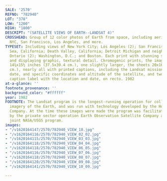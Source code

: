 ```yaml
---
SALE: '2570'
REFNO: "782940"
LOT: "378"
LOW: "1200"
HIGH: "1800"
DESCRIPT: "(SATELLITE VIEWS OF EARTH--LANDSAT 4)"
CROSSHEAD: Group of 12 color photos of Earth from space, including aerial views of
  NYC, San Francisco, Los Angeles, and more.
TYPESET: Including views of New York City; Los Angeles (2); San Francisco (3); Salton
  Sea, California; Death Valley, California; Detroit Michigan and neighbor Windor,
  Ontario (2); Washington, D.C.; and Boston. Each print with stunning simulated color,
  and displaying graphic, textural detail. Chromogenic prints, the images measuring
  14¾x15½ inches (37.5x39.4 cm.), one slightly larger, the sheets 20x16 inches (50.8x40.6
  cm.), nearly all with printed captions, including the Landsat mission number, location,
  date, and specific coordinates and altitude of the satellite, and two with a printed
  caption label with the location and date, on recto. 1982
at-a-glance: ''
footnote_provenance: ''
background_color: "#ffffff"
year: 1982
FOOTNOTE: The Landsat program is the longest-running operation for collecting satellite
  imagery of the Earth, and was run with technology developed by the Hughes Aircraft
  Company. At the time these images were made the program was facilitated in part
  by the private sector operation Earth Observation Satellite Company and is now a
  joint NASA/USGS program.
images:
- "/v1620164147/2570/782940_VIEW_10.jpg"
- "/v1620164116/2570/782940_VIEW_02_02.jpg"
- "/v1620164115/2570/782940_VIEW_03_03.jpg"
- "/v1620164118/2570/782940_VIEW_04_04.jpg"
- "/v1620164118/2570/782940_VIEW_06_05.jpg"
- "/v1620164116/2570/782940_VIEW_07_06.jpg"
- "/v1620164118/2570/782940_VIEW_08_07.jpg"
- "/v1620164120/2570/782940_VIEW_09_08.jpg"
- "/v1620164141/2570/782940_VIEW_10_09.jpg"

---
```

